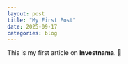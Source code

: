 ```yaml
---
layout: post
title: "My First Post"
date: 2025-09-17
categories: blog
---
```


This is my first article on **Investnama**. 🚀

